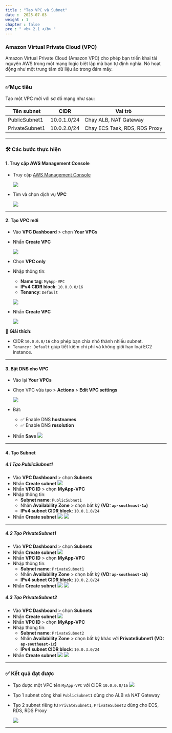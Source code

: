 ```yaml
---
title : "Tạo VPC và Subnet"
date :  2025-07-03
weight : 1
chapter : false
pre : " <b> 2.1 </b> "
---
```


### Amazon Virtual Private Cloud (VPC)

Amazon Virtual Private Cloud (Amazon VPC) cho phép bạn triển khai tài nguyên AWS trong một mạng logic biệt lập mà bạn tự định nghĩa. Nó hoạt động như một trung tâm dữ liệu ảo trong đám mây.

---

### ✅Mục tiêu

Tạo một VPC mới với sơ đồ mạng như sau:

| Tên subnet       | CIDR           | Vai trò                         |
|------------------|----------------|----------------------------------|
| PublicSubnet1    | 10.0.1.0/24    | Chạy ALB, NAT Gateway            |
| PrivateSubnet1   | 10.0.2.0/24    | Chạy ECS Task, RDS, RDS Proxy    |

---

### 🛠️ Các bước thực hiện

#### 1️. Truy cập AWS Management Console

- Truy cập [AWS Management Console](https://console.aws.amazon.com/)

   ![](/images/2.1/0001.png)

- Tìm và chọn dịch vụ **VPC**

   ![](/images/2.1/0002.png)

---

#### 2️. Tạo VPC mới

- Vào **VPC Dashboard** > chọn **Your VPCs**
- Nhấn **Create VPC**

   ![](/images/2.1/0003.png)

- Chọn **VPC only**
- Nhập thông tin:
    - **Name tag**: `MyApp-VPC`
    - **IPv4 CIDR block**: `10.0.0.0/16`
    - **Tenancy**: `Default`

    ![](/images/2.1/0004.png) 

- Nhấn **Create VPC**

   ![](/images/2.1/0005.png) 
   

📌 **Giải thích:**
- CIDR `10.0.0.0/16` cho phép bạn chia nhỏ thành nhiều subnet.
- `Tenancy: Default` giúp tiết kiệm chi phí và không giới hạn loại EC2 instance.

---

#### 3️. Bật DNS cho VPC

- Vào lại **Your VPCs**
- Chọn VPC vừa tạo > **Actions** > **Edit VPC settings**

   ![](/images/2.1/0006.png) 

- Bật:
    - ✅ Enable DNS **hostnames**
    - ✅ Enable DNS **resolution**
- Nhấn **Save**
   ![](/images/2.1/0007.png) 

---

#### 4️. Tạo Subnet
##### 4.1 Tạo PublicSubnet1
- Vào **VPC Dashboard** > chọn **Subnets**
- Nhấn **Create subnet**
   ![](/images/2.1/0008.png) 
- Nhấn **VPC ID** > chọn **MyApp-VPC**
- Nhập thông tin:
    - **Subnet name**: `PublicSubnet1`
    - Nhấn **Availability Zone**  > chọn bất kỳ **(VD: `ap-southeast-1a`)**
    - **IPv4 subnet CIDR block**: `10.0.1.0/24`
- Nhấn **Create subnet**
   ![](/images/2.1/0009.png) 
   ![](/images/2.1/0010.png) 

---

##### 4.2 Tạo PrivateSubnet1
- Vào **VPC Dashboard** > chọn **Subnets**
- Nhấn **Create subnet**
   ![](/images/2.1/0008.png) 
- Nhấn **VPC ID** > chọn **MyApp-VPC**
- Nhập thông tin:
    - **Subnet name**: `PrivateSubnet1`
    - Nhấn **Availability Zone**  > chọn bất kỳ **(VD: `ap-southeast-1b`)**
    - **IPv4 subnet CIDR block**: `10.0.2.0/24`
- Nhấn **Create subnet**
   ![](/images/2.1/0011.png) 
   ![](/images/2.1/0012.png) 

##### 4.3 Tạo PrivateSubnet2
- Vào **VPC Dashboard** > chọn **Subnets**
- Nhấn **Create subnet**
   ![](/images/2.1/0008.png) 
- Nhấn **VPC ID** > chọn **MyApp-VPC**
- Nhập thông tin:
    - **Subnet name**: `PrivateSubnet2`
    - Nhấn **Availability Zone**  > chọn bất kỳ khác với **PrivateSubnet1** **(VD: `ap-southeast-1c`)**
    - **IPv4 subnet CIDR block**: `10.0.3.0/24`
- Nhấn **Create subnet**
   ![](/images/2.1/0015.png) 
   ![](/images/2.1/0016.png) 

---

### ✅ Kết quả đạt được

- Tạo được một VPC tên `MyApp-VPC` với CIDR `10.0.0.0/16`
   ![](/images/2.1/0013.png) 
- Tạo 1 subnet công khai `PublicSubnet1` dùng cho ALB và NAT Gateway
- Tạo 2 subnet riêng tư `PrivateSubnet1`, `PrivateSubnet2` dùng cho ECS, RDS, RDS Proxy

   ![](/images/2.1/0014.png) 

---
